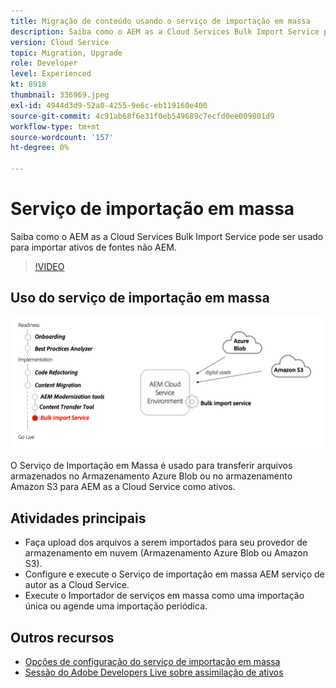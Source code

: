 ```yaml
---
title: Migração de conteúdo usando o serviço de importação em massa
description: Saiba como o AEM as a Cloud Services Bulk Import Service pode ser usado para importar ativos de fontes não AEM.
version: Cloud Service
topic: Migration, Upgrade
role: Developer
level: Experienced
kt: 8918
thumbnail: 336969.jpeg
exl-id: 4944d3d9-52a0-4255-9e6c-eb119160e400
source-git-commit: 4c91ab68f6e31f0eb549689c7ecfd0ee009801d9
workflow-type: tm+mt
source-wordcount: '157'
ht-degree: 0%

---
```


# Serviço de importação em massa

Saiba como o AEM as a Cloud Services Bulk Import Service pode ser usado para importar ativos de fontes não AEM.

>[!VIDEO](https://video.tv.adobe.com/v/336969?quality=12&learn=on)

## Uso do serviço de importação em massa

![Ciclo de vida do Serviço de Importação em Massa](../assets/bulk-import-service.png)

O Serviço de Importação em Massa é usado para transferir arquivos armazenados no Armazenamento Azure Blob ou no armazenamento Amazon S3 para AEM as a Cloud Service como ativos.

## Atividades principais

+ Faça upload dos arquivos a serem importados para seu provedor de armazenamento em nuvem (Armazenamento Azure Blob ou Amazon S3).
+ Configure e execute o Serviço de importação em massa AEM serviço de autor as a Cloud Service.
+ Execute o Importador de serviços em massa como uma importação única ou agende uma importação periódica.

## Outros recursos

+ [Opções de configuração do serviço de importação em massa](https://experienceleague.adobe.com/docs/experience-manager-cloud-service/content/assets/manage/add-assets.html#configure-bulk-ingestor-tool)
+ [Sessão do Adobe Developers Live sobre assimilação de ativos](https://experienceleague.adobe.com/docs/adobe-developers-live-events/events/2021/feb2021/asset-bulk-ingestion.html)

